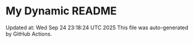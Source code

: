 # My Dynamic README
Updated at: Wed Sep 24 23:18:24 UTC 2025
This file was auto-generated by GitHub Actions.
